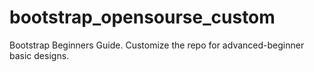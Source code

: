 # bootstrap_opensourse_custom
Bootstrap Beginners Guide. Customize the repo for advanced-beginner basic designs.
